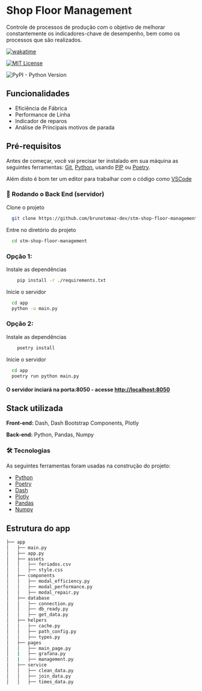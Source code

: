 # Shop Floor Management

Controle de processos de produção com o objetivo de melhorar constantemente os indicadores-chave de desempenho, bem como os processos que são realizados.



[![wakatime](https://wakatime.com/badge/github/brunotomaz-dev/stm-shop-floor-management.svg)](https://wakatime.com/badge/github/brunotomaz-dev/stm-shop-floor-management)

[![MIT License](https://img.shields.io/badge/License-MIT-green.svg)](https://choosealicense.com/licenses/mit/)

![PyPI - Python Version](https://img.shields.io/pypi/pyversions/Poetry)




## Funcionalidades

- Eficiência de Fábrica
- Performance de Linha
- Indicador de reparos
- Análise de Principais motivos de parada


## Pré-requisitos

Antes de começar, você vai precisar ter instalado em sua máquina as seguintes ferramentas:
[Git](https://git-scm.com), [Python](https://www.python.org/), usando [PIP](https://pip.pypa.io/en/stable/) ou [Poetry](https://python-poetry.org/). 

Além disto é bom ter um editor para trabalhar com o código como [VSCode](https://code.visualstudio.com/)

### 🎲 Rodando o Back End (servidor)

Clone o projeto

```bash
  git clone https://github.com/brunotomaz-dev/stm-shop-floor-management.git
```

Entre no diretório do projeto

```bash
  cd stm-shop-floor-management
```

### Opção 1:

Instale as dependências

```bash
    pip install -r ./requirements.txt
```

Inicie o servidor

```bash
  cd app
  python -u main.py
```

### Opção 2:

Instale as dependências

```bash
    poetry install
```

Inicie o servidor

```bash
  cd app
  poetry run python main.py
```

#### O servidor inciará na porta:8050 - acesse <http://localhost:8050>
## Stack utilizada

**Front-end:** Dash, Dash Bootstrap Components, Plotly

**Back-end:** Python, Pandas, Numpy

### 🛠 Tecnologias

As seguintes ferramentas foram usadas na construção do projeto:

- [Python](https://www.python.org/)
- [Poetry](https://python-poetry.org/)
- [Dash](https://dash.plotly.com/)
- [Plotly](https://plotly.com/)
- [Pandas](https://pandas.pydata.org/docs/index.html#)
- [Numpy](https://numpy.org/)

## Estrutura do app

```bash
├── app
│   ├── main.py
│   ├── app.py
│   ├── assets
│   │   ├── feriados.csv
│   │   ├── style.css
│   ├── components
│   │   ├── modal_efficiency.py
│   │   ├── modal_performance.py
│   │   ├── modal_repair.py
│   ├── database
│   │   ├── connection.py
│   │   ├── db_ready.py
│   │   ├── get_data.py
│   ├── helpers
│   │   ├── cache.py
│   │   ├── path_config.py
│   │   ├── types.py
│   ├── pages
│   │   ├── main_page.py
│   |   ├── grafana.py
│   |   ├── management.py
│   ├── service
│   │   ├── clean_data.py
│   │   ├── join_data.py
│   │   ├── times_data.py
```

